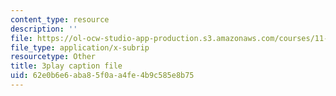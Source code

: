 ```yaml
---
content_type: resource
description: ''
file: https://ol-ocw-studio-app-production.s3.amazonaws.com/courses/11-601-introduction-to-environmental-policy-and-planning-fall-2016/62e0b6e6aba85f0aa4fe4b9c585e8b75_gj8RoTm9jxM.vtt
file_type: application/x-subrip
resourcetype: Other
title: 3play caption file
uid: 62e0b6e6-aba8-5f0a-a4fe-4b9c585e8b75
---
```

